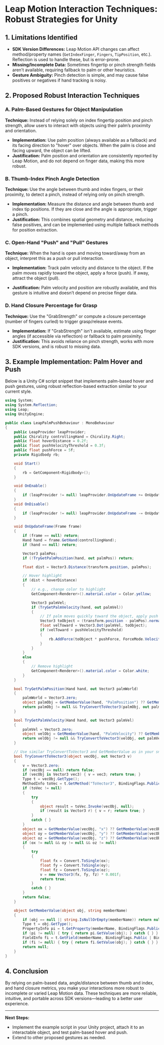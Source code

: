 # Leap Motion Interaction Techniques: Robust Strategies for Unity

## 1. Limitations Identified

- **SDK Version Differences:** Leap Motion API changes can affect method/property names (`GetIndexFinger`, `Fingers`, `TipPosition`, etc.). Reflection is used to handle these, but is error-prone.
- **Missing/Incomplete Data:** Sometimes fingertip or pinch strength fields aren’t available, requiring fallback to palm or other heuristics.
- **Gesture Ambiguity:** Pinch detection is simple, and may cause false positives or negatives if hand tracking is noisy.

## 2. Proposed Robust Interaction Techniques

### A. **Palm-Based Gestures for Object Manipulation**
**Technique:** Instead of relying solely on index fingertip position and pinch strength, allow users to interact with objects using their palm’s proximity and orientation.
- **Implementation:** Use palm position (always available as a fallback) and its facing direction to "hover" over objects. When the palm is close and facing upward, the object can be lifted.
- **Justification:** Palm position and orientation are consistently reported by Leap Motion, and do not depend on finger data, making this more robust.

### B. **Thumb-Index Pinch Angle Detection**
**Technique:** Use the angle between thumb and index fingers, or their proximity, to detect a pinch, instead of relying only on pinch strength.
- **Implementation:** Measure the distance and angle between thumb and index tip positions. If they are close and the angle is appropriate, trigger a pinch.
- **Justification:** This combines spatial geometry and distance, reducing false positives, and can be implemented using multiple fallback methods for position extraction.


### C. **Open-Hand "Push" and "Pull" Gestures**

**Technique:** When the hand is open and moving toward/away from an object, interpret this as a push or pull interaction.

- **Implementation:** Track palm velocity and distance to the object. If the palm moves rapidly toward the object, apply a force (push). If away, attract the object (pull).

- **Justification:** Palm velocity and position are robustly available, and this gesture is intuitive and doesn’t depend on precise finger data.

### D. **Hand Closure Percentage for Grasp**
**Technique:** Use the "GrabStrength" or compute a closure percentage (number of fingers curled) to trigger grasp/release events.
- **Implementation:** If "GrabStrength" isn't available, estimate using finger angles (if accessible via reflection) or fallback to palm proximity.
- **Justification:** This avoids reliance on pinch strength, works with more SDK versions, and is robust to missing data.

## 3. Example Implementation: Palm Hover and Push

Below is a Unity C# script snippet that implements palm-based hover and push gestures, using robust reflection-based extraction similar to your current style.

```csharp name=LeapPalmPushBehaviour.cs
using System;
using System.Reflection;
using Leap;
using UnityEngine;

public class LeapPalmPushBehaviour : MonoBehaviour
{
    public LeapProvider leapProvider;
    public Chirality controllingHand = Chirality.Right;
    public float hoverDistance = 0.2f;
    public float pushVelocityThreshold = 0.3f;
    public float pushForce = 5f;
    private Rigidbody rb;

    void Start()
    {
        rb = GetComponent<Rigidbody>();
    }

    void OnEnable()
    {
        if (leapProvider != null) leapProvider.OnUpdateFrame += OnUpdateFrame;
    }
    void OnDisable()
    {
        if (leapProvider != null) leapProvider.OnUpdateFrame -= OnUpdateFrame;
    }

    void OnUpdateFrame(Frame frame)
    {
        if (frame == null) return;
        Hand hand = frame.GetHand(controllingHand);
        if (hand == null) return;

        Vector3 palmPos;
        if (!TryGetPalmPosition(hand, out palmPos)) return;

        float dist = Vector3.Distance(transform.position, palmPos);

        // Hover highlight
        if (dist < hoverDistance)
        {
            // e.g., change color to highlight
            GetComponent<Renderer>().material.color = Color.yellow;

            Vector3 palmVel;
            if (TryGetPalmVelocity(hand, out palmVel))
            {
                // If palm moves quickly toward the object, apply push
                Vector3 toObject = (transform.position - palmPos).normalized;
                float velToward = Vector3.Dot(palmVel, toObject);
                if (velToward > pushVelocityThreshold)
                {
                    rb.AddForce(toObject * pushForce, ForceMode.VelocityChange);
                }
            }
        }
        else
        {
            // Remove highlight
            GetComponent<Renderer>().material.color = Color.white;
        }
    }

    bool TryGetPalmPosition(Hand hand, out Vector3 palmWorld)
    {
        palmWorld = Vector3.zero;
        object palmObj = GetMemberValue(hand, "PalmPosition") ?? GetMemberValue(hand, "Palm") ?? GetMemberValue(hand, "StabilizedPalmPosition");
        return palmObj != null && TryConvertToVector3(palmObj, out palmWorld);
    }

    bool TryGetPalmVelocity(Hand hand, out Vector3 palmVel)
    {
        palmVel = Vector3.zero;
        object velObj = GetMemberValue(hand, "PalmVelocity") ?? GetMemberValue(hand, "Velocity");
        return velObj != null && TryConvertToVector3(velObj, out palmVel);
    }

    // Use similar TryConvertToVector3 and GetMemberValue as in your snippet
    bool TryConvertToVector3(object vecObj, out Vector3 v)
    {
        v = Vector3.zero;
        if (vecObj == null) return false;
        if (vecObj is Vector3 vec3) { v = vec3; return true; }
        Type t = vecObj.GetType();
        MethodInfo toVec = t.GetMethod("ToVector3", BindingFlags.Public | BindingFlags.Instance | BindingFlags.IgnoreCase);
        if (toVec != null)
        {
            try
            {
                object result = toVec.Invoke(vecObj, null);
                if (result is Vector3 r) { v = r; return true; }
            }
            catch { }
        }
        object ox = GetMemberValue(vecObj, "x") ?? GetMemberValue(vecObj, "X");
        object oy = GetMemberValue(vecObj, "y") ?? GetMemberValue(vecObj, "Y");
        object oz = GetMemberValue(vecObj, "z") ?? GetMemberValue(vecObj, "Z");
        if (ox != null && oy != null && oz != null)
        {
            try
            {
                float fx = Convert.ToSingle(ox);
                float fy = Convert.ToSingle(oy);
                float fz = Convert.ToSingle(oz);
                v = new Vector3(fx, fy, fz) * 0.001f;
                return true;
            }
            catch { }
        }
        return false;
    }

    object GetMemberValue(object obj, string memberName)
    {
        if (obj == null || string.IsNullOrEmpty(memberName)) return null;
        Type t = obj.GetType();
        PropertyInfo pi = t.GetProperty(memberName, BindingFlags.Public | BindingFlags.Instance | BindingFlags.IgnoreCase);
        if (pi != null) { try { return pi.GetValue(obj); } catch { } }
        FieldInfo fi = t.GetField(memberName, BindingFlags.Public | BindingFlags.Instance | BindingFlags.IgnoreCase);
        if (fi != null) { try { return fi.GetValue(obj); } catch { } }
        return null;
    }
}
```

## 4. Conclusion

By relying on palm-based data, angle/distance between thumb and index, and hand closure metrics, you make your interactions more robust to incomplete or varied Leap Motion data. These techniques are more reliable, intuitive, and portable across SDK versions—leading to a better user experience.

---

**Next Steps:**  
- Implement the example script in your Unity project, attach it to an interactable object, and test palm-based hover and push.
- Extend to other proposed gestures as needed.